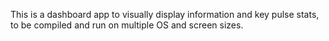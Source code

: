 This is a dashboard app to visually display information and key pulse stats, to be compiled and run on multiple OS and screen sizes.
